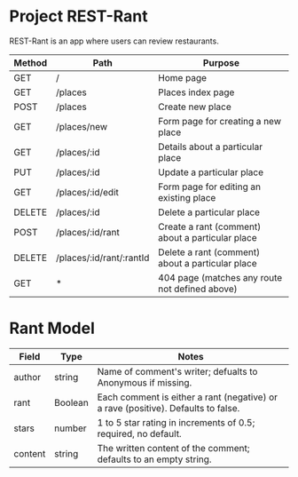 # Project REST-Rant

REST-Rant is an app where users can review restaurants.

| Method | Path      | Purpose                                                          |
|--------|-----------|------------------------------------------------------------------|
| GET    |  /                        | Home page                                        |
| GET    |  /places                  | Places index page                                |
| POST   |  /places                  | Create new place                                 |
| GET    |  /places/new              | Form page for creating a new place               | 
| GET    |  /places/:id              | Details about a particular place                 |
| PUT    |  /places/:id              | Update a particular place                        |
| GET    |  /places/:id/edit         | Form page for editing an existing place          |
| DELETE |  /places/:id              | Delete a particular place                        |
| POST   |  /places/:id/rant         | Create a rant (comment) about a particular place |
| DELETE |  /places/:id/rant/:rantId | Delete a rant (comment) about a particular place |
| GET    |  *                        | 404 page (matches any route not defined above)   |


# Rant Model

| Field      |  Type     | Notes                                                                               |
|------------|-----------|-------------------------------------------------------------------------------------|
| author     |  string   | Name of comment's writer; defualts to Anonymous if missing.                         |
| rant       |  Boolean  | Each comment is either a rant (negative) or a rave (positive). Defaults to false.   |
| stars      |  number   | 1 to 5 star rating in increments of 0.5; required, no default.                      |
| content    |  string   | The written content of the comment; defaults to an empty string.                    | 
